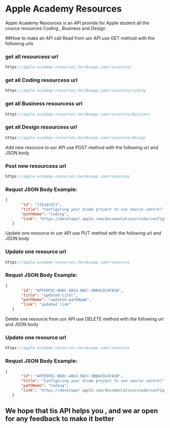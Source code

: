 # Apple Academy Resources

 Apple Academy Resources is an API provide for Apple student all the cource resources Coding , Business and Design
 
 ##How to make an API call
 Read from uor API use GET method with the following urls
 
 ### get all resourcess url
 ```swift
 https://apple-academy-resources.herokuapp.com/resources/
 ```
  ### get all Coding resourcess url
 ```swift
 https://apple-academy-resources.herokuapp.com/resources/coding
 ```
   ### get all Business resourcess url
 ```swift
 https://apple-academy-resources.herokuapp.com/resources/business
 ```
   ### get all Design resourcess url
 ```swift
 https://apple-academy-resources.herokuapp.com/resources/design
 ```
 
Add new resource to uor API use POST method with the following url and JSON body

 ### Post new resourcess url
 ```swift
 https://apple-academy-resources.herokuapp.com/resources
 ```
 ### Requst JSON Body Example:
 ```json
 {
        "id": "{{$ugid}}",
        "title": "Configuring your Xcode project to use source control",
        "pathName": "Coding",
        "link": "https://developer.apple.com/documentation/xcode/configuring-your-xcode-project-to-use-source-control"
    }
 ```
 
 Update one resource to uor API use PUT method with the following url and JSON body

 ### Update one resource url
 ```swift
 https://apple-academy-resources.herokuapp.com/resources
 ```
 ### Requst JSON Body Example:
 ```json
 {
        "id": "AFFE9FDC-B6DC-4854-9ACC-9BB4CD24FA30",
        "title": "updated titel",
        "pathName": "updated pathName",
        "link": "updated link"
    }
 ```
 
  Delete one resource from uor API use DELETE method with the following url and JSON body

 ### Update one resource url
 ```swift
 https://apple-academy-resources.herokuapp.com/resources
 ```
 ### Requst JSON Body Example:
 ```json
 {
        "id": "AFFE9FDC-B6DC-4854-9ACC-9BB4CD24FA30",
        "title": "Configuring your Xcode project to use source control",
        "pathName": "Coding",
        "link": "https://developer.apple.com/documentation/xcode/configuring-your-xcode-project-to-use-source-control"
    }
 ```
 
 ## We hope that tis API helps you , and we ar open for any feedback to make it better
 
